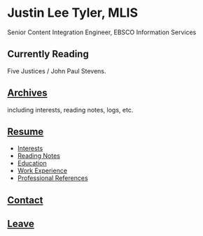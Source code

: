 Justin Lee Tyler, MLIS
===
Senior Content Integration Engineer, EBSCO Information Services

Currently Reading
---
Five Justices / John Paul Stevens.

[Archives](interests)
---
including interests, reading notes, logs, etc.

[Resume](resume) 
---  
- [Interests](http://justinleetyler.com/interests)
- [Reading Notes](http://justinleetyler.com/interests)
- [Education](https://justinleetyler.github.io/resume#education)
- [Work Experience](https://justinleetyler.github.io/resume#work-experience)
- [Professional References](https://justinleetyler.github.io/resume#work-experience)

[Contact]()
---

[Leave](http://www.google.com)   
---